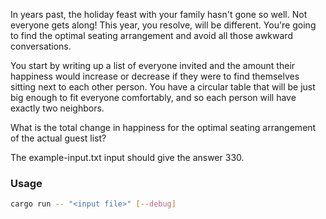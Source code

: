 In years past, the holiday feast with your family hasn't gone so well. Not everyone gets along! This year, you resolve, will be different. You're going to find the optimal seating arrangement and avoid all those awkward conversations.

You start by writing up a list of everyone invited and the amount their happiness would increase or decrease if they were to find themselves sitting next to each other person. You have a circular table that will be just big enough to fit everyone comfortably, and so each person will have exactly two neighbors.

What is the total change in happiness for the optimal seating arrangement of the actual guest list?

The example-input.txt input should give the answer 330.

### Usage
```bash
cargo run -- "<input file>" [--debug]
```